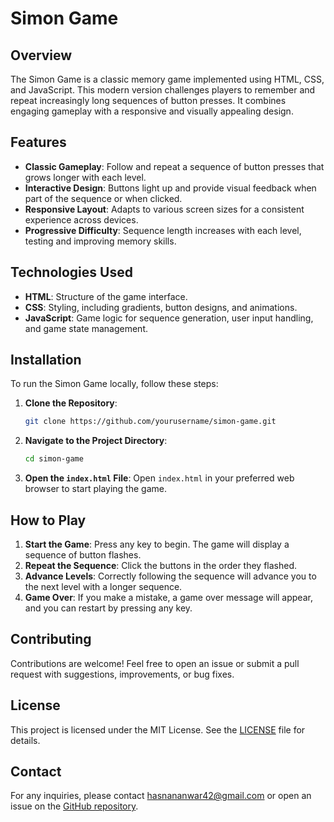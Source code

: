 # Simon Game

## Overview

The Simon Game is a classic memory game implemented using HTML, CSS, and JavaScript. This modern version challenges players to remember and repeat increasingly long sequences of button presses. It combines engaging gameplay with a responsive and visually appealing design.

## Features

- **Classic Gameplay**: Follow and repeat a sequence of button presses that grows longer with each level.
- **Interactive Design**: Buttons light up and provide visual feedback when part of the sequence or when clicked.
- **Responsive Layout**: Adapts to various screen sizes for a consistent experience across devices.
- **Progressive Difficulty**: Sequence length increases with each level, testing and improving memory skills.

## Technologies Used

- **HTML**: Structure of the game interface.
- **CSS**: Styling, including gradients, button designs, and animations.
- **JavaScript**: Game logic for sequence generation, user input handling, and game state management.

## Installation

To run the Simon Game locally, follow these steps:

1. **Clone the Repository**:
    ```bash
    git clone https://github.com/yourusername/simon-game.git
    ```

2. **Navigate to the Project Directory**:
    ```bash
    cd simon-game
    ```

3. **Open the `index.html` File**:
    Open `index.html` in your preferred web browser to start playing the game.

## How to Play

1. **Start the Game**: Press any key to begin. The game will display a sequence of button flashes.
2. **Repeat the Sequence**: Click the buttons in the order they flashed.
3. **Advance Levels**: Correctly following the sequence will advance you to the next level with a longer sequence.
4. **Game Over**: If you make a mistake, a game over message will appear, and you can restart by pressing any key.

## Contributing

Contributions are welcome! Feel free to open an issue or submit a pull request with suggestions, improvements, or bug fixes.

## License

This project is licensed under the MIT License. See the [LICENSE](LICENSE) file for details.

## Contact

For any inquiries, please contact hasnananwar42@gmail.com or open an issue on the [GitHub repository](https://github.com/Hasnan42/simon-game).

